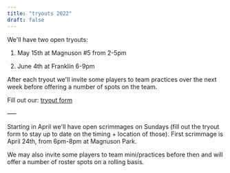 ```yaml
---
title: "tryouts 2022"
draft: false
---
```


We'll have two open tryouts:

1. May 15th at Magnuson #5 from 2-5pm

2. June 4th at Franklin 6-9pm

After each tryout we'll invite some players to team practices over the next
week before offering a number of spots on the team.

Fill out our: [tryout form](https://forms.gle/MyZAvp25PPsvSR6S6)

–––

Starting in April we'll have open scrimmages on Sundays (fill out the
tryout form to stay up to date on the timing + location of those). First scrimmage is April 24th, from 6pm-8pm at Magnuson Park.

We may also invite some players to team mini/practices before then and will
offer a number of roster spots on a rolling basis.
